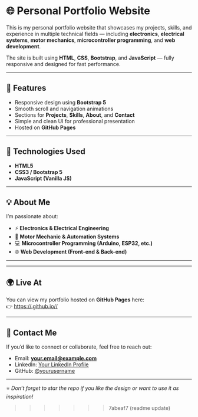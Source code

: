 # 🌐 Personal Portfolio Website

This is my personal portfolio website that showcases my projects, skills, and experience in multiple technical fields — including **electronics**, **electrical systems**, **motor mechanics**, **microcontroller programming**, and **web development**.

The site is built using **HTML**, **CSS**, **Bootstrap**, and **JavaScript** — fully responsive and designed for fast performance.

---

## 🚀 Features
- Responsive design using **Bootstrap 5**
- Smooth scroll and navigation animations
- Sections for **Projects**, **Skills**, **About**, and **Contact**
- Simple and clean UI for professional presentation
- Hosted on **GitHub Pages**

---

## 🧰 Technologies Used
- **HTML5**
- **CSS3 / Bootstrap 5**
- **JavaScript (Vanilla JS)**

---

## 💡 About Me
I’m passionate about:
- ⚡ **Electronics & Electrical Engineering**
- 🔧 **Motor Mechanic & Automation Systems**
- 💻 **Microcontroller Programming (Arduino, ESP32, etc.)**
- 🌐 **Web Development (Front-end & Back-end)**

---

---

## 🌍 Live At
You can view my portfolio hosted on **GitHub Pages** here:  
👉 [https://<your-username>.github.io/<repo-name>/](https://<your-username>.github.io/<repo-name>/)

---

## 📧 Contact Me
If you’d like to connect or collaborate, feel free to reach out:

- Email: **your.email@example.com**  
- LinkedIn: [Your LinkedIn Profile](https://linkedin.com/in/yourprofile)  
- GitHub: [@yourusername](https://github.com/yourusername)

---

⭐ *Don’t forget to star the repo if you like the design or want to use it as inspiration!*


>>>>>>> 7abeaf7 (readme update)
